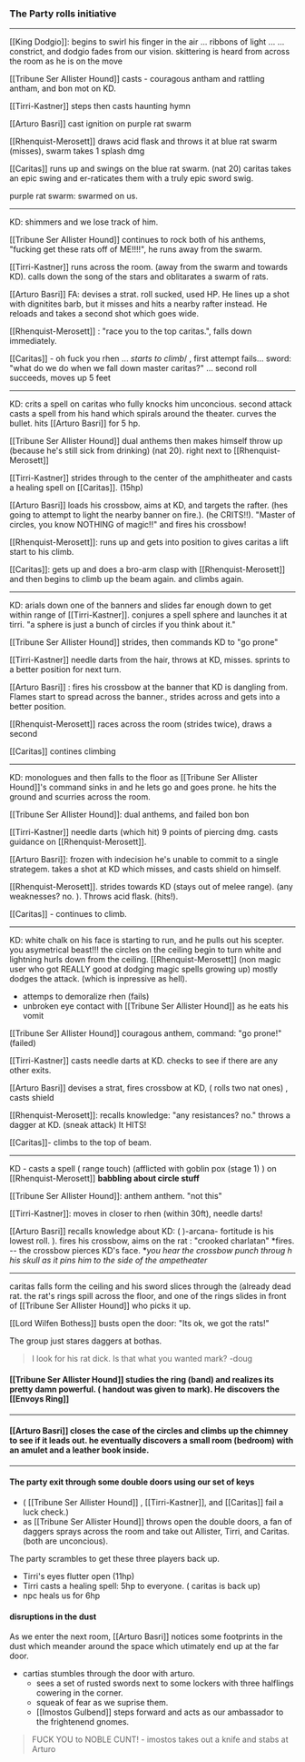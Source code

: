 
### The Party rolls initiative

---
[[King Dodgio]]: begins to swirl his finger in the air ... ribbons of light ... ... constrict, and dodgio fades from our vision.  skittering is heard from across the room as he is on the move

[[Tribune Ser Allister Hound]] casts - couragous antham and rattling antham, and bon mot on KD.

[[Tirri-Kastner]] steps then casts haunting hymn 

[[Arturo Basri]]  cast ignition on purple rat swarm

[[Rhenquist-Merosett]] draws acid flask and throws it at blue rat swarm (misses), swarm takes 1 splash dmg

[[Caritas]] runs up and swings on the blue rat swarm. (nat 20) caritas takes an epic swing and er-raticates them with a truly epic sword swig.

purple rat swarm:  swarmed on us.

---

KD:  shimmers and we lose track of him.

[[Tribune Ser Allister Hound]] continues to rock both of his anthems, "fucking get these rats off of ME!!!!", he runs away from the swarm. 

[[Tirri-Kastner]] runs across the room. (away from the swarm and towards KD).  calls down the song of the stars and oblitarates a swarm of rats. 

[[Arturo Basri]] FA: devises a strat. roll sucked, used HP.  He lines up a shot with dignitites barb, but it misses and hits a nearby rafter instead.  He reloads and takes a second shot which goes wide.

[[Rhenquist-Merosett]] :  "race you to the top caritas.", falls down immediately.

[[Caritas]] - oh fuck you rhen ... *starts to climb*/ , first attempt fails... sword:  "what do we do when we fall down master caritas?" ... second roll succeeds, moves up 5 feet


---

KD:  crits a spell on caritas who fully knocks him unconcious.
second attack casts a spell from his hand which spirals around the theater. curves the bullet.  hits [[Arturo Basri]] for 5 hp.

[[Tribune Ser Allister Hound]] dual anthems then makes himself throw up (because he's still sick from drinking) (nat 20).  right next to [[Rhenquist-Merosett]] 

[[Tirri-Kastner]] strides through to the center of the amphitheater and casts a healing spell on [[Caritas]]. (15hp)

[[Arturo Basri]] loads his crossbow, aims at KD, and targets the rafter. (hes going to attempt to light the nearby banner on fire.).  (he CRITS!!).  "Master of circles, you know NOTHING of magic!!" and fires his crossbow!

[[Rhenquist-Merosett]]:  runs up and gets into position to gives caritas a lift start to his climb.

[[Caritas]]: gets up and does a bro-arm clasp with [[Rhenquist-Merosett]] and then begins to climb up the beam again. and climbs again.

---

KD:  arials down one of the banners and slides far enough down to get within range of [[Tirri-Kastner]].  conjures a spell sphere and launches it at tirri.  "a sphere is just a bunch of circles if you think about it."  

[[Tribune Ser Allister Hound]] strides, then commands KD to "go prone" 

[[Tirri-Kastner]] needle darts from the hair, throws at KD, misses.  sprints to a better position for next turn.

[[Arturo Basri]] : fires his crossbow at the banner that KD is dangling from.  Flames start to spread across the banner., strides across and gets into a better position.

[[Rhenquist-Merosett]] races across the room (strides twice), draws a second 

[[Caritas]] contines climbing

---

KD:  monologues and then falls to the floor as [[Tribune Ser Allister Hound]]'s command sinks in and he lets go and goes prone.  he hits the ground and scurries across the room.

[[Tribune Ser Allister Hound]]:  dual anthems, and failed bon bon

[[Tirri-Kastner]] needle darts (which hit) 9 points of  piercing dmg.  casts guidance on [[Rhenquist-Merosett]].

[[Arturo Basri]]: frozen with indecision he's unable to commit to a single strategem.  takes a shot at KD which misses, and casts shield on himself.

[[Rhenquist-Merosett]]. strides towards KD (stays out of melee range).   (any weaknesses? no. ). Throws acid flask. (hits!). 

[[Caritas]] - continues to climb.

---
KD: white chalk on his face is starting to run, and he pulls out his scepter.  you asymetrical beast!!!  the circles on the ceiling begin to turn white and lightning hurls down from the ceiling.  [[Rhenquist-Merosett]] (non magic user who got REALLY good at dodging magic spells growing up) mostly dodges the attack. (which is inpressive as hell).
 - attemps to demoralize rhen (fails)
- unbroken eye contact with [[Tribune Ser Allister Hound]] as he eats his vomit

[[Tribune Ser Allister Hound]] couragous anthem, command:  "go prone!" (failed)

[[Tirri-Kastner]] casts needle darts at KD.  checks to see if there are any other exits.  

[[Arturo Basri]] devises a strat, fires crossbow at KD, ( rolls two nat ones) , casts shield

[[Rhenquist-Merosett]]:  recalls knowledge: "any resistances? no."  throws a dagger at KD. (sneak attack) It HITS!

[[Caritas]]- climbs to the top of beam.

---
KD - casts a spell ( range touch) (afflicted with goblin pox (stage 1) ) on [[Rhenquist-Merosett]] **babbling about circle stuff**

[[Tribune Ser Allister Hound]]:   anthem anthem. "not this"  

[[Tirri-Kastner]]:  moves in closer to rhen (within 30ft), needle darts!  

[[Arturo Basri]] recalls knowledge about KD: ( )-arcana- fortitude is his lowest roll. ). fires his crossbow, aims on the rat :  "crooked charlatan" *fires.  -- the crossbow pierces KD's face.  **you hear the crossbow punch throug h his skull as it pins him to the side of the ampetheater* 

---

caritas falls form the ceiling and his sword slices through the (already dead rat.  the rat's rings spill across the floor, and one of the rings slides in front of [[Tribune Ser Allister Hound]] who picks it up.

[[Lord Wilfen Bothess]]  busts open the door:  "Its ok, we got the rats!"

The group just stares daggers at bothas.

> 
> I look for his rat dick.  Is that what you wanted mark?  -doug
> 


#### [[Tribune Ser Allister Hound]] studies the ring (band) and realizes its pretty damn powerful.  ( handout was given to mark).    He discovers the [[Envoys Ring]]

---

#### [[Arturo Basri]] closes the case of the circles and climbs up the chimney to see if it leads out.  he eventually discovers a small room (bedroom) with an amulet and a leather book inside.  

---

#### The party exit through some double doors using our set of keys

- ( [[Tribune Ser Allister Hound]] , [[Tirri-Kastner]],  and [[Caritas]] fail a luck check.)
- as [[Tribune Ser Allister Hound]] throws open the double doors, a fan of daggers sprays across the room and take out Allister, Tirri,  and Caritas. (both are unconcious).

The party scrambles to get these three players back up.
- Tirri's eyes flutter open (11hp)
- Tirri casts a healing spell:  5hp to everyone.  ( caritas is back up)
-  npc heals us for 6hp

#### disruptions in the dust
As we enter the next room, [[Arturo Basri]] notices some footprints in the dust which meander around the space which utimately end up at the far door.
- cartias stumbles through the door with arturo.
	- sees a set of rusted swords next to some lockers with three halflings cowering in the corner.
	- squeak of fear as we suprise them.
	- [[Imostos Gulbend]] steps forward and acts as our ambassador to the frightenend gnomes.

> FUCK YOU to NOBLE CUNT! - imostos takes out a knife and stabs at Arturo


